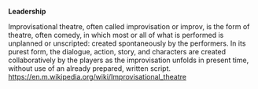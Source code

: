 **Leadership** 

Improvisational theatre, often called improvisation or improv, is the form of theatre, often comedy, in which most or all of what is performed is unplanned or unscripted: created spontaneously by the performers. In its purest form, the dialogue, action, story, and characters are created collaboratively by the players as the improvisation unfolds in present time, without use of an already prepared, written script.
https://en.m.wikipedia.org/wiki/Improvisational_theatre
